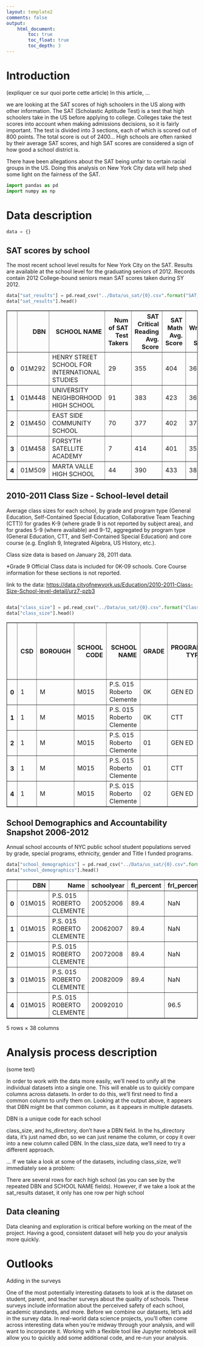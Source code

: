 ```yaml
---
layout: template2
comments: false
output:
    html_document:
        toc: true
        toc_float: true
        toc_depth: 3
---
```


# Introduction

(expliquer ce sur quoi porte cette article)
In this article, ...

 we are looking at the SAT scores of high schoolers in the US along with other information. The SAT (Scholastic Aptitude Test) is a test that high schoolers take in the US before applying to college. Colleges take the test scores into account when making admissions decisions, so it is fairly important. The test is divided into 3 sections, each of which is scored out of 800 points. The total score is out of 2400...
High schools are often ranked by their average SAT scores, and high SAT scores are considered a sign of how good a school district is.

There have been allegations about the SAT being unfair to certain racial groups in the US. Doing this analysis on New York City data will help shed some light on the fairness of the SAT.


```python
import pandas as pd
import numpy as np
```

# Data description


```python
data = {}
```

## SAT scores by school
The most recent school level results for New York City on the SAT. Results are available at the school level for the graduating seniors of 2012. Records contain 2012 College-bound seniors mean SAT scores taken during SY 2012.


```python
data["sat_results"] = pd.read_csv("../Data/us_sat/{0}.csv".format("SAT_Results"))
data["sat_results"].head()
```




<div>
<table border="1" class="dataframe">
  <thead>
    <tr style="text-align: right;">
      <th></th>
      <th>DBN</th>
      <th>SCHOOL NAME</th>
      <th>Num of SAT Test Takers</th>
      <th>SAT Critical Reading Avg. Score</th>
      <th>SAT Math Avg. Score</th>
      <th>SAT Writing Avg. Score</th>
    </tr>
  </thead>
  <tbody>
    <tr>
      <th>0</th>
      <td>01M292</td>
      <td>HENRY STREET SCHOOL FOR INTERNATIONAL STUDIES</td>
      <td>29</td>
      <td>355</td>
      <td>404</td>
      <td>363</td>
    </tr>
    <tr>
      <th>1</th>
      <td>01M448</td>
      <td>UNIVERSITY NEIGHBORHOOD HIGH SCHOOL</td>
      <td>91</td>
      <td>383</td>
      <td>423</td>
      <td>366</td>
    </tr>
    <tr>
      <th>2</th>
      <td>01M450</td>
      <td>EAST SIDE COMMUNITY SCHOOL</td>
      <td>70</td>
      <td>377</td>
      <td>402</td>
      <td>370</td>
    </tr>
    <tr>
      <th>3</th>
      <td>01M458</td>
      <td>FORSYTH SATELLITE ACADEMY</td>
      <td>7</td>
      <td>414</td>
      <td>401</td>
      <td>359</td>
    </tr>
    <tr>
      <th>4</th>
      <td>01M509</td>
      <td>MARTA VALLE HIGH SCHOOL</td>
      <td>44</td>
      <td>390</td>
      <td>433</td>
      <td>384</td>
    </tr>
  </tbody>
</table>
</div>



## 2010-2011 Class Size - School-level detail
Average class sizes for each school, by grade and program type (General Education, Self-Contained Special Education, Collaborative Team Teaching (CTT)) for grades K-9 (where grade 9 is not reported by subject area), and for grades 5-9 (where available) and 9-12, aggregated by program type (General Education, CTT, and Self-Contained Special Education) and core course (e.g. English 9, Integrated Algebra, US History, etc.).

Class size data is based on January 28, 2011 data.

*Grade 9 Official Class data is included for 0K-09 schools. Core Course information for these sections is not reported.

link to the data: https://data.cityofnewyork.us/Education/2010-2011-Class-Size-School-level-detail/urz7-pzb3


```python

```


```python
data["class_size"] = pd.read_csv("../Data/us_sat/{0}.csv".format("Class_Size_-_School-level_detail"))
data["class_size"].head()
```




<div>
<table border="1" class="dataframe">
  <thead>
    <tr style="text-align: right;">
      <th></th>
      <th>CSD</th>
      <th>BOROUGH</th>
      <th>SCHOOL CODE</th>
      <th>SCHOOL NAME</th>
      <th>GRADE</th>
      <th>PROGRAM TYPE</th>
      <th>CORE SUBJECT (MS CORE and 9-12 ONLY)</th>
      <th>CORE COURSE (MS CORE and 9-12 ONLY)</th>
      <th>SERVICE CATEGORY(K-9* ONLY)</th>
      <th>NUMBER OF STUDENTS / SEATS FILLED</th>
      <th>NUMBER OF SECTIONS</th>
      <th>AVERAGE CLASS SIZE</th>
      <th>SIZE OF SMALLEST CLASS</th>
      <th>SIZE OF LARGEST CLASS</th>
      <th>DATA SOURCE</th>
      <th>SCHOOLWIDE PUPIL-TEACHER RATIO</th>
    </tr>
  </thead>
  <tbody>
    <tr>
      <th>0</th>
      <td>1</td>
      <td>M</td>
      <td>M015</td>
      <td>P.S. 015 Roberto Clemente</td>
      <td>0K</td>
      <td>GEN ED</td>
      <td>-</td>
      <td>-</td>
      <td>-</td>
      <td>19.0</td>
      <td>1.0</td>
      <td>19.0</td>
      <td>19.0</td>
      <td>19.0</td>
      <td>ATS</td>
      <td>NaN</td>
    </tr>
    <tr>
      <th>1</th>
      <td>1</td>
      <td>M</td>
      <td>M015</td>
      <td>P.S. 015 Roberto Clemente</td>
      <td>0K</td>
      <td>CTT</td>
      <td>-</td>
      <td>-</td>
      <td>-</td>
      <td>21.0</td>
      <td>1.0</td>
      <td>21.0</td>
      <td>21.0</td>
      <td>21.0</td>
      <td>ATS</td>
      <td>NaN</td>
    </tr>
    <tr>
      <th>2</th>
      <td>1</td>
      <td>M</td>
      <td>M015</td>
      <td>P.S. 015 Roberto Clemente</td>
      <td>01</td>
      <td>GEN ED</td>
      <td>-</td>
      <td>-</td>
      <td>-</td>
      <td>17.0</td>
      <td>1.0</td>
      <td>17.0</td>
      <td>17.0</td>
      <td>17.0</td>
      <td>ATS</td>
      <td>NaN</td>
    </tr>
    <tr>
      <th>3</th>
      <td>1</td>
      <td>M</td>
      <td>M015</td>
      <td>P.S. 015 Roberto Clemente</td>
      <td>01</td>
      <td>CTT</td>
      <td>-</td>
      <td>-</td>
      <td>-</td>
      <td>17.0</td>
      <td>1.0</td>
      <td>17.0</td>
      <td>17.0</td>
      <td>17.0</td>
      <td>ATS</td>
      <td>NaN</td>
    </tr>
    <tr>
      <th>4</th>
      <td>1</td>
      <td>M</td>
      <td>M015</td>
      <td>P.S. 015 Roberto Clemente</td>
      <td>02</td>
      <td>GEN ED</td>
      <td>-</td>
      <td>-</td>
      <td>-</td>
      <td>15.0</td>
      <td>1.0</td>
      <td>15.0</td>
      <td>15.0</td>
      <td>15.0</td>
      <td>ATS</td>
      <td>NaN</td>
    </tr>
  </tbody>
</table>
</div>



## School Demographics and Accountability Snapshot 2006-2012
Annual school accounts of NYC public school student populations served by grade, special programs, ethnicity, gender and Title I funded programs.





```python
data["school_demographics"] = pd.read_csv("../Data/us_sat/{0}.csv".format("School_Demographics_and_Accountability"))
data["school_demographics"].head()

```




<div>
<table border="1" class="dataframe">
  <thead>
    <tr style="text-align: right;">
      <th></th>
      <th>DBN</th>
      <th>Name</th>
      <th>schoolyear</th>
      <th>fl_percent</th>
      <th>frl_percent</th>
      <th>total_enrollment</th>
      <th>prek</th>
      <th>k</th>
      <th>grade1</th>
      <th>grade2</th>
      <th>...</th>
      <th>black_num</th>
      <th>black_per</th>
      <th>hispanic_num</th>
      <th>hispanic_per</th>
      <th>white_num</th>
      <th>white_per</th>
      <th>male_num</th>
      <th>male_per</th>
      <th>female_num</th>
      <th>female_per</th>
    </tr>
  </thead>
  <tbody>
    <tr>
      <th>0</th>
      <td>01M015</td>
      <td>P.S. 015 ROBERTO CLEMENTE</td>
      <td>20052006</td>
      <td>89.4</td>
      <td>NaN</td>
      <td>281</td>
      <td>15</td>
      <td>36</td>
      <td>40</td>
      <td>33</td>
      <td>...</td>
      <td>74</td>
      <td>26.3</td>
      <td>189</td>
      <td>67.3</td>
      <td>5</td>
      <td>1.8</td>
      <td>158.0</td>
      <td>56.2</td>
      <td>123.0</td>
      <td>43.8</td>
    </tr>
    <tr>
      <th>1</th>
      <td>01M015</td>
      <td>P.S. 015 ROBERTO CLEMENTE</td>
      <td>20062007</td>
      <td>89.4</td>
      <td>NaN</td>
      <td>243</td>
      <td>15</td>
      <td>29</td>
      <td>39</td>
      <td>38</td>
      <td>...</td>
      <td>68</td>
      <td>28.0</td>
      <td>153</td>
      <td>63.0</td>
      <td>4</td>
      <td>1.6</td>
      <td>140.0</td>
      <td>57.6</td>
      <td>103.0</td>
      <td>42.4</td>
    </tr>
    <tr>
      <th>2</th>
      <td>01M015</td>
      <td>P.S. 015 ROBERTO CLEMENTE</td>
      <td>20072008</td>
      <td>89.4</td>
      <td>NaN</td>
      <td>261</td>
      <td>18</td>
      <td>43</td>
      <td>39</td>
      <td>36</td>
      <td>...</td>
      <td>77</td>
      <td>29.5</td>
      <td>157</td>
      <td>60.2</td>
      <td>7</td>
      <td>2.7</td>
      <td>143.0</td>
      <td>54.8</td>
      <td>118.0</td>
      <td>45.2</td>
    </tr>
    <tr>
      <th>3</th>
      <td>01M015</td>
      <td>P.S. 015 ROBERTO CLEMENTE</td>
      <td>20082009</td>
      <td>89.4</td>
      <td>NaN</td>
      <td>252</td>
      <td>17</td>
      <td>37</td>
      <td>44</td>
      <td>32</td>
      <td>...</td>
      <td>75</td>
      <td>29.8</td>
      <td>149</td>
      <td>59.1</td>
      <td>7</td>
      <td>2.8</td>
      <td>149.0</td>
      <td>59.1</td>
      <td>103.0</td>
      <td>40.9</td>
    </tr>
    <tr>
      <th>4</th>
      <td>01M015</td>
      <td>P.S. 015 ROBERTO CLEMENTE</td>
      <td>20092010</td>
      <td></td>
      <td>96.5</td>
      <td>208</td>
      <td>16</td>
      <td>40</td>
      <td>28</td>
      <td>32</td>
      <td>...</td>
      <td>67</td>
      <td>32.2</td>
      <td>118</td>
      <td>56.7</td>
      <td>6</td>
      <td>2.9</td>
      <td>124.0</td>
      <td>59.6</td>
      <td>84.0</td>
      <td>40.4</td>
    </tr>
  </tbody>
</table>
<p>5 rows × 38 columns</p>
</div>



# Analysis process description
(some text)

In order to work with the data more easily, we’ll need to unify all the individual datasets into a single one. This will enable us to quickly compare columns across datasets. In order to do this, we’ll first need to find a common column to unify them on. Looking at the output above, it appears that DBN might be that common column, as it appears in multiple datasets.

DBN is a unique code for each school

class_size, and hs_directory, don’t have a DBN field. In the hs_directory data, it’s just named dbn, so we can just rename the column, or copy it over into a new column called DBN. In the class_size data, we’ll need to try a different approach.

...
If we take a look at some of the datasets, including class_size, we’ll immediately see a problem:

There are several rows for each high school (as you can see by the repeated DBN and SCHOOL NAME fields). However, if we take a look at the sat_results dataset, it only has one row per high school

## Data cleaning
Data cleaning and exploration is critical before working on the meat of the project. Having a good, consistent dataset will help you do your analysis more quickly.

# Outlooks

Adding in the surveys

One of the most potentially interesting datasets to look at is the dataset on student, parent, and teacher surveys about the quality of schools. These surveys include information about the perceived safety of each school, academic standards, and more. Before we combine our datasets, let’s add in the survey data. In real-world data science projects, you’ll often come across interesting data when you’re midway through your analysis, and will want to incorporate it. Working with a flexible tool like Jupyter notebook will allow you to quickly add some additional code, and re-run your analysis.


```python

```
